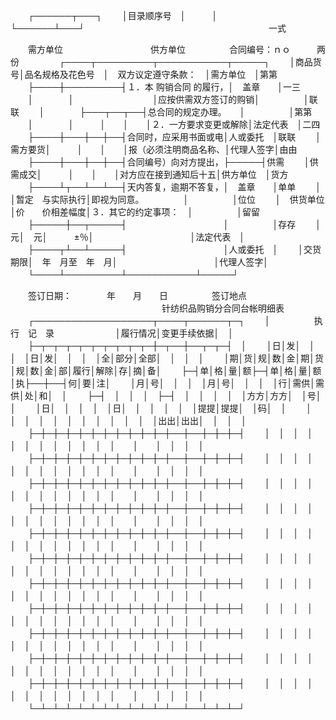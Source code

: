 
 



　　┌──────┬───┐
　　│目录顺序号　│　　　│　　
　　└──────┴───┘　　　　　　　　　　　　　　　　　　　　　一式
　　

　　需方单位　　　　　　　　　　供方单位　　　　　合同编号：ｎｏ　　　两份
　　
　　┌────┬─────────┬───────────┬─────┐
　　│商品货号│品名规格及花色号　│　双方议定遵守条款：　│需方单位　│第第
　　├────┼─────────┤１．本
购销合同
的履行，│　盖章　　│一三
　　│　　　　│　　　　　　　　　│应按供需双方签订的购销│　　　　　│联联
　　│　　　　├───┬──┬──┤总合同的规定办理。　　│　　　　　│第第
　　│　　　　│　　　│　　│　　│２．一方要求变更或解除│法定代表　│二四
　　├────┼───┼──┼──┤合同时，应采用书面或电│人或委托　│联联
　　│需方要货│　　　│　　│　　│报（必须注明商品名称、│代理人签字│由由
　　├────┼───┼──┼──┤合同编号）向对方提出，├─────┤供需
　　│供需成交│　　　│　　│　　│对方应在接到通知后十五│供方单位　│货方
　　├────┴┬──┴──┴──┤天内答复，逾期不答复，│　盖章　　│单单
　　│　　　　　│暂定　与实际执行│即视为同意。　　　　　│　　　　　│位位
　　│　供货单位│价　　价相差幅度│３．其它的约定事项：　│　　　　　│留留
　　├─────┼──┬─────┤　　　　　　　　　　　│　　　　　│存存
　　│　　　　元│　元│　　　±％│　　　　　　　　　　　│法定代表　│
　　├────┬┴──┴─────┤　　　　　　　　　　　│人或委托　│
　　│交货期限│　年　月至　年　月│　　　　　　　　　　　│代理人签字│
　　└────┴─────────┴───────────┴─────┘
　　

　　签订日期：　　　　年　　月　　日　　　　　签订地点
　　
　　　　　　　　　　　　　　　针纺织品购销分合同台帐明细表
　　┌───────────────────┬────┬──────┬─┐
　　│　　　　　执　行　记　录　　　　　　　│履行情况│变更手续依据│　│
　　├─┬─┬─┬─┬─┬─┬─┬─┬─┬─┼─┬──┼──┬─┬─┤　│
　　│日│发│　│　│　│日│发│　│　│　│全│部分│全部│　│　│　│
　　│期│货│规│数│金│期│货│规│数│金│部│履行│解除│存│摘│备│
　　├─┤单│格│量│额├─┤单│格│量│额│执├──┼──┤何│要│注│
　　│月│号│　│　│　│月│号│　│　│　│行│需供│需供│处│和│　│
　　├─┤　│　│　│　├─┤　│　│　│　│　│方方│方方│　│号│　│
　　│日│　│　│　│　│日│　│　│　│　│　│提提│提提│　│码│　│
　　│　│　│　│　│　│　│　│　│　│　│　│出出│出出│　│　│　│
　　├─┼─┼─┼─┼─┼─┼─┼─┼─┼─┼─┼──┼──┼─┼─┼─┤
　　│　│　│　│　│　│　│　│　│　│　│　│　　│　　│　│　│　│
　　├─┼─┼─┼─┼─┼─┼─┼─┼─┼─┼─┼──┼──┼─┼─┼─┤
　　│　│　│　│　│　│　│　│　│　│　│　│　　│　　│　│　│　│
　　├─┼─┼─┼─┼─┼─┼─┼─┼─┼─┼─┼──┼──┼─┼─┼─┤
　　│　│　│　│　│　│　│　│　│　│　│　│　　│　　│　│　│　│
　　├─┼─┼─┼─┼─┼─┼─┼─┼─┼─┼─┼──┼──┼─┼─┼─┤
　　│　│　│　│　│　│　│　│　│　│　│　│　　│　　│　│　│　│
　　├─┼─┼─┼─┼─┼─┼─┼─┼─┼─┼─┼──┼──┼─┼─┼─┤
　　│　│　│　│　│　│　│　│　│　│　│　│　　│　　│　│　│　│
　　├─┼─┼─┼─┼─┼─┼─┼─┼─┼─┼─┼──┼──┼─┼─┼─┤
　　│　│　│　│　│　│　│　│　│　│　│　│　　│　　│　│　│　│
　　├─┼─┼─┼─┼─┼─┼─┼─┼─┼─┼─┼──┼──┼─┼─┼─┤
　　│　│　│　│　│　│　│　│　│　│　│　│　　│　　│　│　│　│
　　├─┼─┼─┼─┼─┼─┼─┼─┼─┼─┼─┼──┼──┼─┼─┼─┤
　　│　│　│　│　│　│　│　│　│　│　│　│　　│　　│　│　│　│
　　├─┼─┼─┼─┼─┼─┼─┼─┼─┼─┼─┼──┼──┼─┼─┼─┤
　　│　│　│　│　│　│　│　│　│　│　│　│　　│　　│　│　│　│
　　├─┼─┼─┼─┼─┼─┼─┼─┼─┼─┼─┼──┼──┼─┼─┼─┤
　　│　│　│　│　│　│　│　│　│　│　│　│　　│　　│　│　│　│
　　├─┼─┼─┼─┼─┼─┼─┼─┼─┼─┼─┼──┼──┼─┼─┼─┤
　　│　│　│　│　│　│　│　│　│　│　│　│　　│　　│　│　│　│
　　└─┴─┴─┴─┴─┴─┴─┴─┴─┴─┴─┴──┴──┴─┴─┴─┘


 


 

 
 
 
 
 
  


  
 

  


  


  
 
 
 
 

